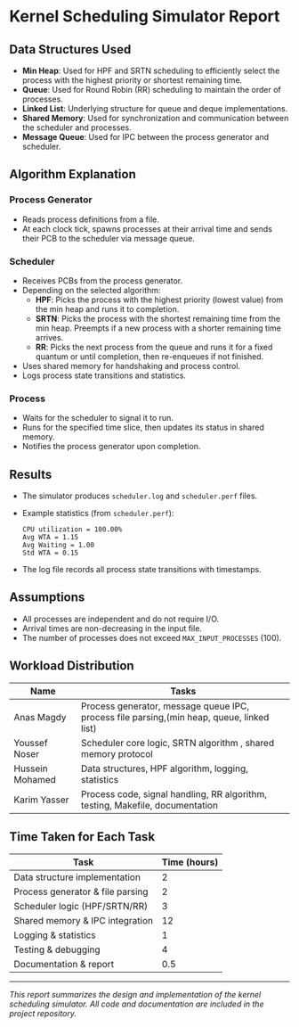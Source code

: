 # Kernel Scheduling Simulator Report

## Data Structures Used

- **Min Heap**: Used for HPF and SRTN scheduling to efficiently select the process with the highest priority or shortest remaining time.
- **Queue**: Used for Round Robin (RR) scheduling to maintain the order of processes.
- **Linked List**: Underlying structure for queue and deque implementations.
- **Shared Memory**: Used for synchronization and communication between the scheduler and processes.
- **Message Queue**: Used for IPC between the process generator and scheduler.

## Algorithm Explanation

### Process Generator
- Reads process definitions from a file.
- At each clock tick, spawns processes at their arrival time and sends their PCB to the scheduler via message queue.

### Scheduler
- Receives PCBs from the process generator.
- Depending on the selected algorithm:
  - **HPF**: Picks the process with the highest priority (lowest value) from the min heap and runs it to completion.
  - **SRTN**: Picks the process with the shortest remaining time from the min heap. Preempts if a new process with a shorter remaining time arrives.
  - **RR**: Picks the next process from the queue and runs it for a fixed quantum or until completion, then re-enqueues if not finished.
- Uses shared memory for handshaking and process control.
- Logs process state transitions and statistics.

### Process
- Waits for the scheduler to signal it to run.
- Runs for the specified time slice, then updates its status in shared memory.
- Notifies the process generator upon completion.

## Results

- The simulator produces `scheduler.log` and `scheduler.perf` files.
- Example statistics (from `scheduler.perf`):

  ```
  CPU utilization = 100.00%
  Avg WTA = 1.15
  Avg Waiting = 1.00
  Std WTA = 0.15
  ```

- The log file records all process state transitions with timestamps.

## Assumptions

- All processes are independent and do not require I/O.
- Arrival times are non-decreasing in the input file.
- The number of processes does not exceed `MAX_INPUT_PROCESSES` (100).

## Workload Distribution

| Name      | Tasks                                                                 |
|-----------|-----------------------------------------------------------------------|
| Anas Magdy  | Process generator, message queue IPC, process file parsing,(min heap, queue, linked list)            |
| Youssef Noser  | Scheduler core logic, SRTN algorithm , shared memory protocol  | 
| Hussein Mohamed  | Data structures, HPF algorithm, logging, statistics   |
| Karim Yasser  | Process code, signal handling, RR algorithm, testing, Makefile, documentation       |

## Time Taken for Each Task

| Task                                 | Time (hours) |
|---------------------------------------|--------------|
| Data structure implementation         | 2            |
| Process generator & file parsing      | 2            |
| Scheduler logic (HPF/SRTN/RR)         | 3            |
| Shared memory & IPC integration       | 12            |
| Logging & statistics                  | 1            |
| Testing & debugging                   | 4            |
| Documentation & report                | 0.5            |

---

*This report summarizes the design and implementation of the kernel scheduling simulator. All code and documentation are included in the project repository.*
